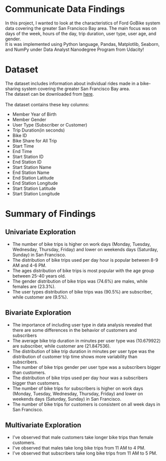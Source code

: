 # Communicate Data Findings
In this project, I wanted to look at the characteristics of Ford GoBike system data covering the greater San Francisco Bay area. The main focus was on days of the week, hours of the day, trip duration, user type, user age, and gender.
<br/>
It is was implemented using Python language, Pandas, Matplotlib, Seaborn, and NumPy under Data Analyst Nanodegree Program from Udacity!

# Dataset
The dataset includes information about individual rides made in a bike-sharing system covering the greater San Francisco Bay area.
<br/>
The dataset can be downloaded from [here](https://video.udacity-data.com/topher/2020/October/5f91cf38_201902-fordgobike-tripdata/201902-fordgobike-tripdata.csv).
<br/><br/>
The dataset contains these key columns:
- Member Year of Birth
- Member Gender
- User Type (Subscriber or Customer)
- Trip Duration(in seconds)
- Bike ID
- Bike Share for All Trip
- Start Time
- End Time
- Start Station ID
- End Station ID
- Start Station Name
- End Station Name
- End Station Latitude
- End Station Longitude
- Start Station Latitude
- Start Station Longitude


# Summary of Findings

## Univariate Exploration
- The number of bike trips is higher on work days (Monday, Tuesday, Wednesday, Thursday, Friday) and lower on weekends days (Saturday, Sunday) in San Francisco.
- The distribution of bike trips used per day hour is popular between 8-9 AM and 4-6 PM.
- The ages distribution of bike trips is most popular with the age group between 25-40 years old.
- The gender distribution of bike trips was (74.6%) are males, while females are (23.3%).
- The user types distribution of bike trips was (90.5%) are subscriber, while customer are (9.5%).

## Bivariate Exploration
- The importance of including user type in data analysis revealed that there are some differences in the behavior of customers and subscribers
- The average bike trip duration in minutes per user type was (10.679922) are subscriber, while customer are (21.847536).
- The distribution of bike trip duration in minutes per user type was the distribution of customer trip time shows more variability than subscribers.
- The number of bike trips gender per user type was a subscribers bigger than customers.
- The distribution of bike trips used per day hour was a subscribers bigger than customers.
- The number of bike trips for subscribers is higher on work days (Monday, Tuesday, Wednesday, Thursday, Friday) and lower on weekends days (Saturday, Sunday) in San Francisco.
- The number of bike trips for customers is consistent on all week days in San Francisco.

## Multivariate Exploration
- I've observed that male customers take longer bike trips than female customers.
- I've observed that males take long bike trips from 11 AM to 4 PM.
- I've observed that subscribers take long bike trips from 11 AM to 5 PM.
